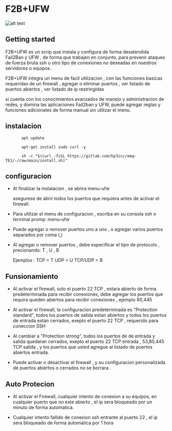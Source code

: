# F2B+UFW

![alt text](https://gitlab.com/hp3icc/f2b-ufw/-/raw/main/firewall.jpg)

## Getting started

F2B+UFW es un scrip que instala y configura de forma desatendida Fail2Ban y UFW , de forma que trabajen en conjunto, para prevenir ataques de fuerza bruta ssh u otro tipo de conexiones no deseadas en nuestros servidores o equipos .

F2B+UFW integra un menu de facil utilizacion , con las fumciones basicas requeridas de un firewall , agregar o eliminar puertos , ver listado de puertos abiertos , ver listado de ip restringidas 

si cuenta con los conocimientos avanzados de manejo y administracion de redes, y domina las aplicaciones Fail2ban y UFW, puede agregar reglas y funciones adicionales de forma manual sin utilizar el menu.

## instalacion

```
       apt update

       apt-get install sudo curl -y
       
       sh -c "$(curl -fsSL https://gitlab.com/hp3icc/emq-TE1/-/raw/main/install.sh)"
```

## configuracion

* Al finalizar la instalacion , se abrira menu-ufw 

  asegurese de abrir todos los puertos que requiera antes de activar el firewall.

* Para utilizar el menu de configuracion , escriba en su consola ssh o terminal promp:   menu-ufw 

* Puede agregar o remover puertos uno a uno , o agregar varios puertos separados por coma (,) 

* Al agregar o remover puertos , debe especificar el tipo de protocolo , precionando: T , U , B 
  
  Ejemplos :  TCP     = T
              UDP     = U
              TCP/UDP = B

## Funsionamiento

* Al activar el firewall, solo el puerto 22 TCP , estara abierto de forma predeterminada para recibir conexiones, debe agregar los puertos que requira queden abiertos para recibir conexiones , ejemplo 80,445 

* Al activar el firewall, la configuracion predeterminada es "Protection standard", todos los puertos de salida estan abiertos y todos los puertos de entrada estan cerrados, exepto el puerto 22 TCP , requerido para coneccion SSH

* Al cambiar a "Protection strong", todos los puertos de de entrada y salida quedaran cerrados, exepto el puerto 22 TCP entrada , 53,80,445 TCP salida , y los puertos que usted agregue al listado de puertos abiertos entrada.

* Puede activar o desactivar el firewall , y su configuracion personalizada de puertos abiertos o cerrados no se borrara .

## Auto Protecion 

* Al activar el Firewall, cualquier intento de conexion a su equipos, en cualquier puerto que no este abierto , el ip sera bloqueado por un minuto de forma automatica.

* Cualquier intento fallido de conexion ssh entrante al puerto 22 , el ip sera bloqueado de forma automatica por 1 hora

